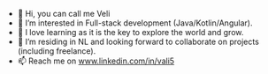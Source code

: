 - 👋 Hi, you can call me Veli
- 👀 I’m interested in Full-stack development (Java/Kotlin/Angular).
- 🌱 I love learning as it is the key to explore the world and grow.
- 💞️ I’m residing in NL and looking forward to collaborate on projects (including freelance).
- 📫 Reach me on www.linkedin.com/in/vali5

<!---
velicaferov5/velicaferov5 is a ✨ special ✨ repository because its `README.md` (this file) appears on your GitHub profile.
You can click the Preview link to take a look at your changes.
--->
